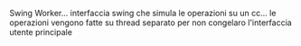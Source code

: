 Swing Worker... interfaccia swing che simula le operazioni su un cc... le operazioni vengono fatte su thread separato per non congelaro l'interfaccia utente principale
